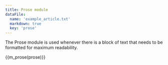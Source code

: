 ```yaml
---
title: Prose module
dataFile:
  name: 'example_article.txt'
  markdown: true
  key: 'prose'
---
```

The Prose module is used whenever there is a block of text that needs to be formatted for maximum readability.

{{m_prose(prose)}}
